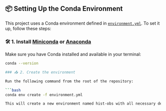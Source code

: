 ## 📦 Setting Up the Conda Environment

This project uses a Conda environment defined in [`environment.yml`](./environment.yml). To set it up, follow these steps:

### 🛠️ 1. Install [Miniconda](https://docs.conda.io/en/latest/miniconda.html) or [Anaconda](https://www.anaconda.com/)

Make sure you have Conda installed and available in your terminal:

```bash
conda --version  

### 📥 2. Create the environment

Run the following command from the root of the repository:

```bash
conda env create -f environment.yml   

This will create a new environment named hist-obs with all necessary dependencies.